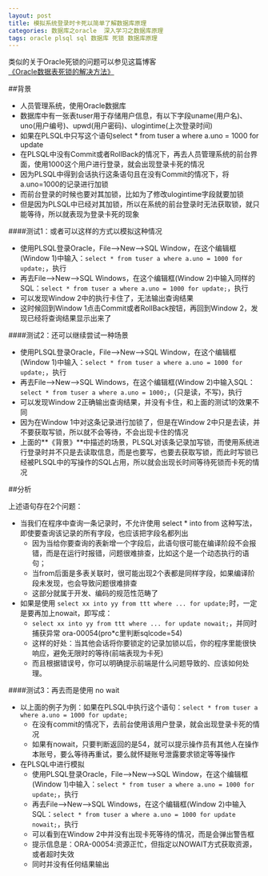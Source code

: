 ```yaml
---
layout: post
title: 模拟系统登录时卡死以简单了解数据库原理
categories: 数据库之oracle  深入学习之数据库原理
tags: oracle plsql sql 数据库 死锁 数据库原理
---
```


类似的关于Oracle死锁的问题可以参见这篇博客[《Oracle数据表死锁的解决方法》](http://www.xumenger.com/oracle-deadlock-20160218/)

##背景

* 人员管理系统，使用Oracle数据库
* 数据库中有一张表tuser用于存储用户信息，有以下字段uname(用户名)、uno(用户编号)、upwd(用户密码)、ulogintime(上次登录时间)
* 如果在PLSQL中只写这个语句select * from tuser a where a.uno = 1000 for update
* 在PLSQL中没有Commit或者RollBack的情况下，再去人员管理系统的前台界面，使用1000这个用户进行登录，就会出现登录卡死的情况
* 因为PLSQL中得到会话执行这条语句且在没有Commit的情况下，将a.uno=1000的记录进行加锁
* 而前台登录的时候也要对其加锁，比如为了修改ulogintime字段就要加锁
* 但是因为PLSQL中已经对其加锁，所以在系统的前台登录时无法获取锁，就只能等待，所以就表现为登录卡死的现象

####测试1：或者可以这样的方式以模拟这种情况

* 使用PLSQL登录Oracle，File-->New-->SQL Window，在这个编辑框(Window 1)中输入：`select * from tuser a where a.uno = 1000 for update;`，执行
* 再去File-->New-->SQL Windows，在这个编辑框(Window 2)中输入同样的SQL：`select * from tuser a where a.uno = 1000 for update;`，执行
* 可以发现Window 2中的执行卡住了，无法输出查询结果
* 这时候回到Window 1点击Commit或者RollBack按钮，再回到Window 2，发现已经将查询结果显示出来了

####测试2：还可以继续尝试一种场景

* 使用PLSQL登录Oracle，File-->New-->SQL Window，在这个编辑框(Window 1)中输入：`select * from tuser a where a.uno = 1000 for update;`，执行
* 再去File-->New-->SQL Windows，在这个编辑框(Window 2)中输入SQL：`select * from tuser a where a.uno = 1000;`，(只是读，不写)，执行
* 可以发现Window 2正确输出查询结果，并没有卡住，和上面的测试1的效果不同
* 因为在Window 1中对这条记录进行加锁了，但是在Window 2中只是去读，并不要获取写锁，所以就不会等待，不会出现卡住的情况
* 上面的**《背景》**中描述的场景，PLSQL对该条记录加写锁，而使用系统进行登录时并不只是去读取信息，而是也要写，也要去获取写锁，而此时写锁已经被PLSQL中的写操作的SQL占用，所以就会出现长时间等待死锁而卡死的情况

##分析

上述语句存在2个问题：

* 当我们在程序中查询一条记录时，不允许使用 select * into from 这种写法，即使要查询该记录的所有字段，也应该把字段名都列出
	* 因为当给你要查询的表新增一个字段后，此语句很可能在编译阶段不会报错，而是在运行时报错，问题很难排查，比如这个是一个动态执行的语句；
	* 当from后面是多表关联时，很可能出现2个表都是同样字段，如果编译阶段未发现，也会导致问题很难排查
	* 这部分就属于开发、编码的规范性范畴了
* 如果是使用 `select xx into yy from ttt where ... for update;`时，一定是要再加上nowait，即写成：
	* `select xx into yy from ttt where ... for update nowait;`，并同时捕获异常 ora-00054(pro*c里判断sqlcode=54)
	* 这样的好处：当其他会话将你要锁定的记录加锁以后，你的程序里能很快响应，避免无限时的等待(前端表现为卡死)
	* 而且根据错误号，你可以明确提示前端是什么问题导致的、应该如何处理。

####测试3：再去而是使用 no wait

* 以上面的例子为例：如果在PLSQL中执行这个语句：`select * from tuser a where a.uno = 1000 for update;`
	* 在没有commit的情况下，去前台使用该用户登录，就会出现登录卡死的情况
	* 如果有nowait，只要判断返回的是54，就可以提示操作员有其他人在操作本账号，要么等待再重试，要么就怀疑账号泄露要求锁定等等操作
* 在PLSQL中进行模拟
	* 使用PLSQL登录Oracle，File-->New-->SQL Window，在这个编辑框(Window 1)中输入：`select * from tuser a where a.uno = 1000 for update;`，执行
	* 再去File-->New-->SQL Windows，在这个编辑框(Window 2)中输入SQL：`select * from tuser a where a.uno = 1000 for update nowait;`，执行
	* 可以看到在Window 2中并没有出现卡死等待的情况，而是会弹出警告框
	* 提示信息是：ORA-00054:资源正忙，但指定以NOWAIT方式获取资源，或者超时失效
	* 同时并没有任何结果输出
